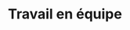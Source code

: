 ---
title: Travail en équipe
tags: []
categories: competences-humaines
hero: /images/competences-humaines/travail-en-equipe/featured-image.png
---